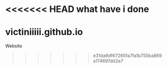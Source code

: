 <<<<<<< HEAD
what have i done
=======
# victiniiiii.github.io


Website
>>>>>>> e31da9df67265fa7fa1b755ba869a174697dd2e7
